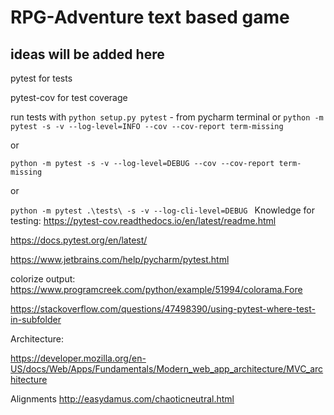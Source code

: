 # RPG-Adventure text based game
## ideas will be added here

pytest for tests

pytest-cov for test coverage


run tests with `python setup.py pytest` - from pycharm terminal
or
`python -m pytest -s -v --log-level=INFO --cov --cov-report term-missing`

or

`python -m pytest -s -v --log-level=DEBUG --cov --cov-report term-missing`

or

`python -m pytest .\tests\ -s -v --log-cli-level=DEBUG
`
Knowledge for testing:
https://pytest-cov.readthedocs.io/en/latest/readme.html

https://docs.pytest.org/en/latest/

https://www.jetbrains.com/help/pycharm/pytest.html


colorize output:
https://www.programcreek.com/python/example/51994/colorama.Fore

https://stackoverflow.com/questions/47498390/using-pytest-where-test-in-subfolder

Architecture:

https://developer.mozilla.org/en-US/docs/Web/Apps/Fundamentals/Modern_web_app_architecture/MVC_architecture

Alignments
http://easydamus.com/chaoticneutral.html